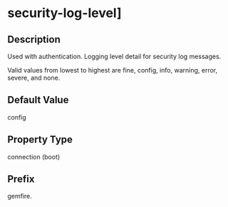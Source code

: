 # security-log-level]

## Description

Used with authentication. Logging level detail for security log messages.

Valid values from lowest to highest are fine, config, info, warning, error, severe, and none.

## Default Value

config

## Property Type

connection (boot)

## Prefix

gemfire.
